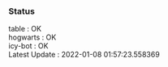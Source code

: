 ### Status


table : OK  
hogwarts : OK  
icy-bot : OK  
Latest Update : 2022-01-08 01:57:23.558369

